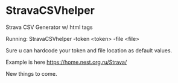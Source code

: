 # StravaCSVhelper
Strava CSV Generator w/ html tags

Running:
StravaCSVhelper -token \<token\> -file \<file\>

Sure u can hardcode your token and file location as default values.

Example is here https://home.nest.org.ru/Strava/

New things to come.
